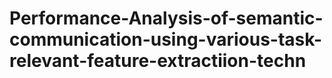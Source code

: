 # Performance-Analysis-of-semantic-communication-using-various-task-relevant-feature-extractiion-techn